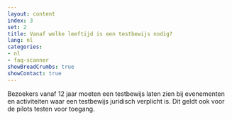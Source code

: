 ```yaml
---
layout: content
index: 3
set: 2
title: Vanaf welke leeftijd is een testbewijs nodig? 
lang: nl
categories:
- nl
- faq-scanner
showBreadCrumbs: true
showContact: true
---
```

Bezoekers vanaf 12 jaar moeten een testbewijs laten zien bij evenementen en activiteiten waar een testbewijs juridisch verplicht is. Dit geldt ook voor de pilots testen voor toegang.
